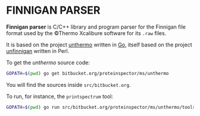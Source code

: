 FINNIGAN PARSER
===============

**Finnigan parser** is C/C++ library and program parser for the Finnigan file format used by the ©Thermo Xcalibure software for its `.raw` files.

It is based on the project [unthermo](https://pkelchte.wordpress.com/2013/11/25/unthermo/) written in [Go](https://golang.org/), itself based on the project [unfinnigan](https://code.google.com/archive/p/unfinnigan/) written in Perl.

To get the *unthermo* source code:
```bash
GOPATH=$(pwd) go get bitbucket.org/proteinspector/ms/unthermo
```
You will find the sources inside `src/bitbucket.org`.

To run, for instance, the `printspectrum` tool:
```bash
GOPATH=$(pwd) go run src/bitbucket.org/proteinspector/ms/unthermo/tools/printspectrum.go -sn 1 -raw test/res/20150403_G46_N1060_NEG_Test.raw >20150403_G46_N1060_NEG_Test.output
```
